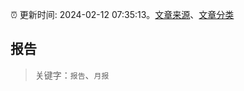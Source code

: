 :alarm_clock: 更新时间: 2024-02-12 07:35:13。[文章来源](/README.md)、[文章分类](/TAGS.md)

## 报告


> 关键字：`报告`、`月报`



